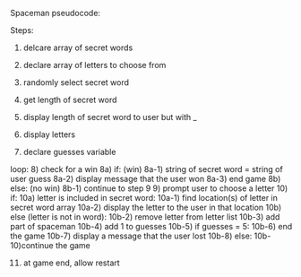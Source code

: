 Spaceman pseudocode:

Steps:
1) delcare array of secret words
2) declare array of letters to choose from

3) randomly select secret word
4) get length of secret word
5) display length of secret word to user but with _
6) display letters

7) declare guesses variable

loop: 
8) check for a win
  8a) if: (win)
    8a-1) string of secret word = string of user guess
    8a-2) display message that the user won
    8a-3) end game
  8b) else: (no win)
    8b-1) continue to step 9
9) prompt user to choose a letter
10) if: 
  10a) letter is included in secret word:
    10a-1) find location(s) of letter in secret word array
    10a-2) display the letter to the user in that location
  10b) else (letter is not in word):
    10b-2) remove letter from letter list
    10b-3) add part of spaceman
    10b-4) add 1 to guesses
      10b-5) if guesses = 5:
        10b-6) end the game
        10b-7) display a message that the user lost
      10b-8) else:
        10b-10)continue the game

11) at game end, allow restart
